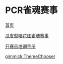 # PCR雀魂赛事

[首页](index.md)

[瓜皮型嚶花庄雀魂赛事](hnfy.md)

[开赛员培训手册](admin.md)

[gimmick:ThemeChooser](THEME)
